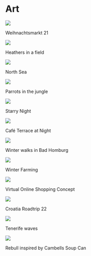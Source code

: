 # Art
<div class="gallery">
  <div>
    <img src="/gluhwein.jpg">
    <p>Weihnachtsmarkt 21</p>
  </div>
  <div>
    <img src="/heathers.jpg">
    <p>Heathers in a field</p>
  </div>
  <div>
    <img src="/northSea.jpg">
    <p>North Sea</p>
  </div>
  <div>
    <img src="/parrot.jpg">
    <p>Parrots in the jungle </p>
  </div>
  <div>
    <img src="/starryNight.jpg">
    <p>Starry Night </p>
  </div>
  <div>
    <img src="/terrace.jpg">
    <p>Café Terrace at Night</p>
  </div>
  <div>
    <img src="/winter.jpg">
    <p>Winter walks in Bad Homburg</p>
  </div>
  <div>
    <img src="/tractor.jpg">
    <p> Winter Farming</p>
  </div>
  <div>
    <img src="/cover.jpg">
    <p>Virtual Online Shopping Concept </p>
  </div>
  <div>
    <img src="/CrotiaRoadtrip22.jpg">
    <p>Croatia Roadtrip 22 </p>
  </div>
  <div>
    <img src="/tenerife22.jpg">
    <p>Tenerife waves </p>
  </div>
  <div>
    <img src="/Rebull.jpg">
    <p>Rebull inspired by Cambells Soup Can </p>
  </div>



